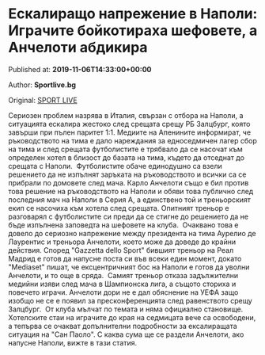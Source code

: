 
# Ескалиращо напрежение в Наполи: Играчите бойкотираха шефовете, а Анчелоти абдикира

Published at: **2019-11-06T14:33:00+00:00**

Author: **Sportlive.bg**

Original: [SPORT LIVE](https://www.sportlive.bg/worldfootball/italy/eskalirashto-naprezhenie-v-napoli-igrachite-bojkotiraha-shefovete-a-ancheloti-abdikira-1403546.html)

Сериозен проблем назрява в Италия, свързан с отбора на Наполи, а ситуацията ескалира жестоко след срещата срещу РБ Залцбург, която завърши при пълен паритет 1:1. Медиите на Апенините информират, че ръководството на тима е дало нареждания за едноседмичен лагер сбор на тима и след срещата футболистите е трябвало да се насочат към определен хотел в близост до базата на тима, където да отседнат до срещата с Наполи. 
Футболистите обаче единодушно са взели решението да не изпълнят заръката на ръководството и всички са се прибрали по домовете след мача. Карло Анчелоти също е бил против това решение на ръководството на Наполи и обяви това публично след последния мач на Наполи в Серия А, а единствено той и треньорският екип се насочиха към хотела след срещата. Опитният треньор е разговарял с футболистите си преди да се стигне до решението да не бъде изпълнена заповедта на шефовете на клуба. 
Очаквано това е довело до сериозно напрежение между президента на тима Аурелио де Лаурентис и треньора Анчелоти, което може да доведе до крайни действия. Според "Gazzetta dello Sport" бившият треньор на Реал Мадрид е готов да напусне поста си във всеки един момент, докато "Mediaset" пишат, че ексцентричният бос на Наполи е готов да уволни Анчелоти, и то още в сряда. 
Самият треньор отказа задължителни медийни изяви след мача в Шампионска лига, а същото сториха и повечето играчи. Анчелоти дори не е дал обяснение на УЕФА защо изобщо не се е появил за пресконференцията след равенството срещу Залцбург. 
От клуба мълчат по темата и няма официално становище. Хотелските стаи на играчите до края на седмицата вече са освободени, а тепърва се очакват допълнителни подробности за ексалиращата ситуация на "Сан Паоло". С каква сума ще се раздели Анчелоти, ако напусне Наполи, вижте в тази статия. 
